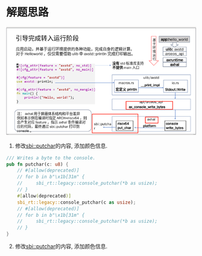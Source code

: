 # 解题思路

![alt text](../images/1.png)

1. 修改[sbi::putchar](../arceos/modules/axhal/src/platform/riscv64_qemu_virt/console.rs)的内容, 添加颜色信息. 

```rust
/// Writes a byte to the console.
pub fn putchar(c: u8) {
    // #[allow(deprecated)]
    // for b in b"\x1b[31m" {
    //     sbi_rt::legacy::console_putchar(*b as usize);
    // }
    #[allow(deprecated)]
    sbi_rt::legacy::console_putchar(c as usize);
    // #[allow(deprecated)]
    // for b in b"\x1b[31m" {
    //     sbi_rt::legacy::console_putchar(*b as usize);
    // }
}
```


2. 修改[sbi::putchar](../arceos/modules/axhal/src/platform/riscv64_qemu_virt/console.rs)的内容, 添加颜色信息. 